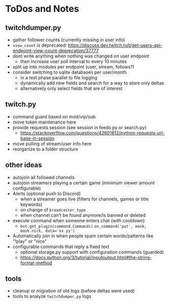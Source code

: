 # ToDos and Notes

## twitchdumper.py
- gather follower counts (currently missing in user info)
- `view_count` is deprecated: https://discuss.dev.twitch.tv/t/get-users-api-endpoint-view-count-deprecation/37777
- dont write anything when nothing was changed on user endpoint
  - then increase user poll interval to every 10 minutes
- split up into modules per endpoint (user, stream, follows?)
- consider switching to sqlite databases per user/month
  - in a test phase parallel to file logging
  - dynamically add new fields and search for a way to store only deltas
  - alternatively only select fields that are of interest

## twitch.py
- command guard based on mod/vip/sub
- move token maintenance here
- provide requests session (see session in feeds.py or search.py)
  - https://stackoverflow.com/questions/42601812/python-requests-url-base-in-session
- move pulling of stream/user info here
- reorganize to a folder structure

## other ideas
- autojoin all followed channels
- autojoin streamers playing a certain game (minimum viewer amount configurable)
- Alerts (optional push to Discord)
  - when a streamer goes live (filters for channels, games or title keywords)
  - on change of `broadcaster_type`
  - when channel can't be found anymore/is banned or deleted
- execute command when someone enters chat (with cooldown)
  - `bot.get_plugin(command.Commands)`.`on_command('put', mask, mask.nick, data='xx yy')`
- Automatically join in when people spam certain words/patterns like "!play" or "nice"
- configurable commands that reply a fixed text
  - optional storage.py support with configuration commands (guarded)
  - https://docs.python.org/3/tutorial/inputoutput.html#the-string-format-method

## tools
- cleanup or migration of old logs (before deltas were used)
- tools to analyze `twitchdumper.py` logs
